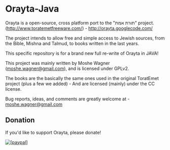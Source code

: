 # Orayta-Java

Orayta is a open-source, cross platform port to the "תורת אמת" project.
(http://www.toratemetfreeware.com/) - http://orayta.googlecode.com/

The project intends to allow free and simple access to Jewish sources, from the Bible, Mishna and Talmud, to books written in the last years.


This specific repository is for a brand new full re-write of Orayta in JAVA!

This project was mainly written by Moshe Wagner (moshe.wagner@gmail.com), and is licensed under GPLv2.

The books are the basically the same ones used in the original ToratEmet project (plus a few we added) - And are licensed (mainly) under the CC license.

Bug reports, ideas, and comments are greatly welcome at -
moshe.wagner@gmail.com

## Donation

If you'd like to support Orayta, please donate!

<a href="https://www.paypal.com/cgi-bin/webscr?cmd=_s-xclick&hosted_button_id=P8RH8U6ABNJ38"><img src="https://www.paypalobjects.com/en_US/i/btn/btn_donate_LG.gif" alt="[paypal]" /></a>
